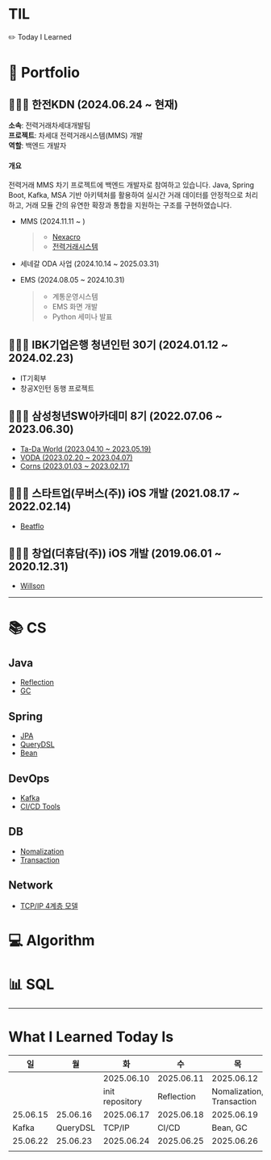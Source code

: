 # TIL

✏️ Today I Learned

# 💌 Portfolio

## 👩🏻‍💻 한전KDN (2024.06.24 ~ 현재)

**소속**: 전력거래차세대개발팀  
**프로젝트**: 차세대 전력거래시스템(MMS) 개발  
**역할**: 백엔드 개발자

#### 개요

전력거래 MMS 차기 프로젝트에 백엔드 개발자로 참여하고 있습니다. Java, Spring Boot, Kafka, MSA 기반 아키텍처를 활용하여 실시간 거래 데이터를 안정적으로 처리하고, 거래 모듈 간의 유연한 확장과 통합을 지원하는 구조를 구현하였습니다.

- MMS (2024.11.11 ~ )

  > - [Nexacro](./Portfolio/KDN/Nexacro.md)
  > - [전력거래시스템](./Portfolio/KDN/KPX-e-learning.md)

- 세네갈 ODA 사업 (2024.10.14 ~ 2025.03.31)
- EMS (2024.08.05 ~ 2024.10.31)

  > - 계통운영시스템
  > - EMS 화면 개발
  > - Python 세미나 발표

## 👩🏻‍💻 IBK기업은행 청년인턴 30기 (2024.01.12 ~ 2024.02.23)

- IT기획부
- 창공X인턴 동행 프로젝트

## 👩🏻‍💻 삼성청년SW아카데미 8기 (2022.07.06 ~ 2023.06.30)

- [Ta-Da World (2023.04.10 ~ 2023.05.19)](./Portfolio/SSAFY/Ta-Da-World.md)
- [VODA (2023.02.20 ~ 2023.04.07)](./Portfolio/SSAFY/VODA.md)
- [Corns (2023.01.03 ~ 2023.02.17)](./Portfolio/SSAFY/Corns.md)

## 👩🏻‍💻 스타트업(무버스(주)) iOS 개발 (2021.08.17 ~ 2022.02.14)

- [Beatflo](./Portfolio/BEATFLO/beatflo.md)

## 👩🏻‍💻 창업(더휴담(주)) iOS 개발 (2019.06.01 ~ 2020.12.31)

- [Willson](./Portfolio/WILLSON/willson.md)

---

# 📚 CS

## Java

- [Reflection](./CS/Java/Reflection.md)
- [GC](./CS/Java/GC.md)

## Spring

- [JPA](./CS/Spring/JPA.md)
- [QueryDSL](./CS/Spring/QueryDSL.md)
- [Bean](./CS/Spring/Bean.md)

## DevOps

- [Kafka](./CS/DevOps/Kafka.md)
- [CI/CD Tools](./CS/DevOps/CI:CD-Tools.md)

## DB

- [Nomalization](./CS/Database/Nomalization.md)
- [Transaction](./CS/Database/Transaction.md)

## Network

- [TCP/IP 4계층 모델](./CS/Network/TCP_IP.md)

# 💻 Algorithm

# 📊 SQL

---

# What I Learned Today Is

| 일       | 월       | 화              | 수         | 목                        | 금             | 토         |
| -------- | -------- | --------------- | ---------- | ------------------------- | -------------- | ---------- |
|          |          | 2025.06.10      | 2025.06.11 | 2025.06.12                | 2025.06.13     | 2025.06.14 |
|          |          | init repository | Reflection | Nomalization, Transaction | JPA, Portfolio | Portfolio  |
| 25.06.15 | 25.06.16 | 2025.06.17      | 2025.06.18 | 2025.06.19                | 2025.06.20     | 2025.06.21 |
| Kafka    | QueryDSL | TCP/IP          | CI/CD      | Bean, GC                  | Portfolio      | Portfolio  |
| 25.06.22 | 25.06.23 | 2025.06.24      | 2025.06.25 | 2025.06.26                | 2025.06.27     | 2025.06.28 |
|          |          |                 |            |                           |                |            |
